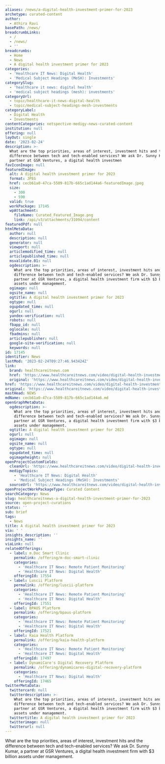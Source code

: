 ```yaml
---
aliases: /news/a-digital-health-investment-primer-for-2023
archetype: curated-content
author:
  - Athira Ravi
basePath: /news/
breadcrumbLinks:
  - /
  - /news/
  - ''
breadcrumbs:
  - Home
  - News
  - A digital health investment primer for 2023
categories:
  - 'Healthcare IT News: Digital Health'
  - 'Medical Subject Headings (MeSH): Investments'
categorySlug:
  - 'healthcare it news: digital health'
  - 'medical subject headings (mesh): investments'
categoryUrl:
  - topic/healthcare-it-news-digital-health
  - topic/medical-subject-headings-mesh-investments
categoryLabel:
  - Digital Health
  - Investments
contentCategories: netspective-medigy-news-curated-content
institution: null
offering: null
layOut: single
date: '2023-02-24'
description: >-
  What are the top priorities, areas of interest, investment hits and the
  difference between tech and tech-enabled services? We ask Dr. Sunny Kumar, a
  partner at GSR Ventures, a digital health investmen
favIconImage: null
featuredImage:
  alt: A digital health investment primer for 2023
  format: JPEG
  href: cecb61a0-47ca-5509-817b-665c1ad144a6-featuredImage.jpeg
  size:
    - 300
    - 590
  valid: true
  workPackage: 17145
  wpAttachment:
    fileName: Curated_Featured_Image.png
    link: /api/v3/attachments/31094/content
featuredPdf: null
htmlMetaData:
  author: null
  description: null
  generator: null
  viewport: null
  articlemodified_time: null
  articlepublished_time: null
  msvalidate.01: null
  ogdescription: >-
    What are the top priorities, areas of interest, investment hits and the
    difference between tech and tech-enabled services? We ask Dr. Sunny Kumar, a
    partner at GSR Ventures, a digital health investment firm with $3 billion
    assets under management.
  ogimage: null
  ogsite_name: null
  ogtitle: A digital health investment primer for 2023
  ogtype: null
  ogupdated_time: null
  ogurl: null
  yandex-verification: null
  robots: null
  fbapp_id: null
  oglocale: null
  fbadmins: null
  articlepublisher: null
  google-site-verification: null
  keywords: null
id: 17145
identifier: News
lastMod: '2023-02-24T09:27:46.943424Z'
link:
  brand: healthcareitnews.com
  href: 'https://www.healthcareitnews.com/video/digital-health-investment-primer-2023'
  original: 'https://www.healthcareitnews.com/video/digital-health-investment-primer-2023'
href: 'https://www.healthcareitnews.com/video/digital-health-investment-primer-2023'
original: 'https://www.healthcareitnews.com/video/digital-health-investment-primer-2023'
mastHead: NEWS
mdName: cecb61a0-47ca-5509-817b-665c1ad144a6.md
openGraphMetaData:
  ogdescription: >-
    What are the top priorities, areas of interest, investment hits and the
    difference between tech and tech-enabled services? We ask Dr. Sunny Kumar, a
    partner at GSR Ventures, a digital health investment firm with $3 billion
    assets under management.
  ogtitle: A digital health investment primer for 2023
  ogurl: null
  ogimage: null
  ogsite_name: null
  ogtype: null
  ogupdated_time: null
  ogimageheight: null
openProjectCustomFields:
  cleanUrl: 'https://www.healthcareitnews.com/video/digital-health-investment-primer-2023'
  medigyTopics:
    - 'Healthcare IT News: Digital Health'
    - 'Medical Subject Headings (MeSH): Investments'
  sourceUrl: 'https://www.healthcareitnews.com/video/digital-health-investment-primer-2023'
openProjectWorkPackageType: Curated Content
searchCategory: News
slug: healthcareitnews-a-digital-health-investment-primer-for-2023
source: open-project-curations
status: ''
sub: brief
tags:
  - News
title: A digital health investment primer for 2023
via: ' '
insights_description: ''
insights_name: ''
viaLink: null
relatedOfferings:
  - label: m.Doc Smart Clinic
    permalink: /offering/m-doc-smart-clinic
    categories:
      - 'Healthcare IT News: Remote Patient Monitoring'
      - 'Healthcare IT News: Digital Health'
    offeringId: 17554
  - label: Luscii Platform
    permalink: /offering/luscii-platform
    categories:
      - 'Healthcare IT News: Remote Patient Monitoring'
      - 'Healthcare IT News: Digital Health'
    offeringId: 17551
  - label: BPAUS Platform
    permalink: /offering/bpaus-platform
    categories:
      - 'Healthcare IT News: Remote Patient Monitoring'
      - 'Healthcare IT News: Digital Health'
    offeringId: 17521
  - label: Kaia Health Platform
    permalink: /offering/kaia-health-platform
    categories:
      - 'Healthcare IT News: Remote Patient Monitoring'
      - 'Healthcare IT News: Digital Health'
    offeringId: 17497
  - label: DynamiCare's Digital Recovery Platform
    permalink: /offering/dynamicares-digital-recovery-platform
    categories:
      - 'Healthcare IT News: Digital Health'
    offeringId: 17465
twitterMetaData:
  twittercard: null
  twitterdescription: >-
    What are the top priorities, areas of interest, investment hits and the
    difference between tech and tech-enabled services? We ask Dr. Sunny Kumar, a
    partner at GSR Ventures, a digital health investment firm with $3 billion
    assets under management.
  twittertitle: A digital health investment primer for 2023
  twitterimage: null
  twitterurl: null
---
```

<p>What are the top priorities, areas of interest, investment hits and the difference between tech and tech-enabled services? We ask Dr. Sunny Kumar, a partner at GSR Ventures, a digital health investment firm with $3 billion assets under management.</p>
